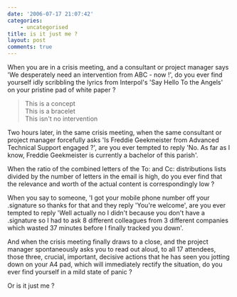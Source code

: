 ```yaml
---
date: '2006-07-17 21:07:42'
categories:
    - uncategorised
title: is it just me ?
layout: post
comments: true
---
```


When you are in a crisis meeting, and a consultant or project manager
says 'We desperately need an intervention from ABC - now !', do you ever
find yourself idly scribbling the lyrics from Interpol's 'Say Hello To
the Angels' on your pristine pad of white paper ?
> This is a concept\
>  This is a bracelet\
>  This isn't no intervention

Two hours later, in the same crisis meeting, when the same consultant or
project manager forcefully asks 'Is Freddie Geekmeister from Advanced
Technical Support engaged ?', are you ever tempted to reply 'No. As far
as I know, Freddie Geekmeister is currently a bachelor of this parish'.

When the ratio of the combined letters of the To: and Cc: distributions
lists divided by the number of letters in the email is high, do you ever
find that the relevance and worth of the actual content is
correspondingly low ?

When you say to someone, 'I got your mobile phone number off your
.signature so thanks for that and they reply 'You're welcome', are you
ever tempted to reply 'Well actually no I didn't because you don't have
a .signature so I had to ask 8 different colleagues from 3 different
companies which wasted 37 minutes before I finally tracked you down'.

And when the crisis meeting finally draws to a close, and the project
manager spontaneously asks you to read out aloud, to all 17 attendees,
those three, crucial, important, decisive actions that he has seen you
jotting down on your A4 pad, which will immediately rectify the
situation, do you ever find yourself in a mild state of panic ?

Or is it just me ?
